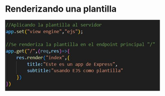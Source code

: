 # Renderizando una plantilla
![](https://github.com/DianaLlamoca/C8288---ACTIVIDADES/blob/main/Imagenes/I1.JPG)
